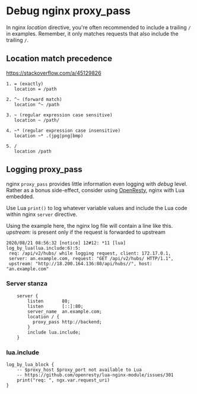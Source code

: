 # Debug nginx proxy_pass

In nginx *location* directive, you're often recommended to include a trailing `/`
in examples. Remember, it only matches requests that also include the trailing `/`.

## Location match precedence

<https://stackoverflow.com/a/45129826>

```
1. = (exactly)
   location = /path

2. ^~ (forward match)
   location ^~ /path

3. ~ (regular expression case sensitive)
   location ~ /path/

4. ~* (regular expression case insensitive)
   location ~* .(jpg|png|bmp)

5. /
   location /path
```

## Logging proxy_pass

nginx `proxy_pass` provides little information even logging with *debug* level.
Rather as a bonus side-effect, consider using [OpenResty](https://openresty.org/en/),
nginx with Lua embedded.

Use Lua `print()` to log whatever variable values and include the Lua code within
nginx `server` directive.

Using the example here, the nginx log file will contain a line like this.
*upstream:* is present only if the request is forwarded to upstream

```
2020/08/21 08:56:32 [notice] 12#12: *11 [lua] log_by_lua(lua.include:6):5: 
 req: /api/v2/hubs/ while logging request, client: 172.17.0.1, 
 server: an.example.com, request: "GET /api/v2/hubs/ HTTP/1.1", 
 upstream: "http://18.200.164.136:80/api/hubs//", host: "an.example.com"
```
 
### Server stanza

```nginx
    server {
        listen       80;
        listen       [::]:80;
        server_name  an.example.com;
        location / {
          proxy_pass http://backend;
        }
        include lua.include;
    }
```

### lua.include

```nginx
log_by_lua_block {
    -- $proxy_host $proxy_port not available to Lua
    -- https://github.com/openresty/lua-nginx-module/issues/301
    print("req: ", ngx.var.request_uri)
}
```
